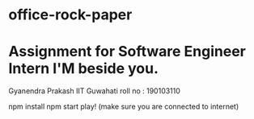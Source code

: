 # office-rock-paper

<h1>Assignment for Software Engineer Intern I'M beside you. </h1>

Gyanendra Prakash
IIT Guwahati
roll no : 190103110

npm install 
npm start
play!
(make sure you are connected to internet)
